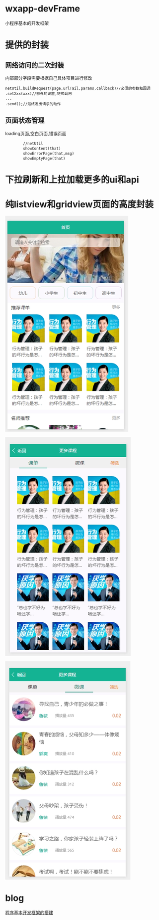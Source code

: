 # wxapp-devFrame
小程序基本的开发框架



# 提供的封装

## 网络访问的二次封装

 内部部分字段需要根据自己具体项目进行修改

    netUtil.buildRequest(page,urlTail,params,callback)//必须的参数和回调
    .setXxx(xxx)//额外的设置,链式调用
    ...
    .send();//最终发出请求的动作
## 页面状态管理

loading页面,空白页面,错误页面

```
		//netUtil
		showContent(that)
        showErrorPage(that,msg)
        showEmptyPage(that)
```



# 下拉刷新和上拉加载更多的ui和api



# 纯listview和gridview页面的高度封装



![index](index.jpg)



 ![gridview](gridview.jpg) 



![lv](lv.jpg)



# blog

[程序基本开发框架的搭建](http://www.jianshu.com/p/d7e574e78bea )